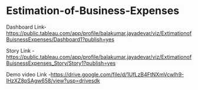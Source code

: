 # Estimation-of-Business-Expenses


Dashboard Link-https://public.tableau.com/app/profile/balakumar.jayadevar/viz/ExtimationofBuisnessExpenses/Dashboard1?publish=yes

Story Link -https://public.tableau.com/app/profile/balakumar.jayadevar/viz/ExtimationofBuisnessExpenses_Story/Story1?publish=yes

Demo video Link -https://drive.google.com/file/d/1UfLzB4FtNXmVcwIh9-lHzXZ8pSAgw658/view?usp=drivesdk
